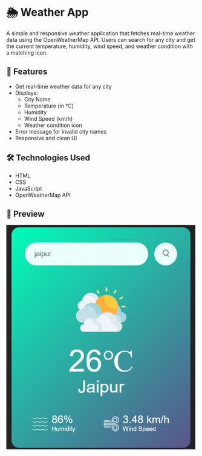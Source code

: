 # 🌦️ Weather App

A simple and responsive weather application that fetches real-time weather data using the OpenWeatherMap API. Users can search for any city and get the current temperature, humidity, wind speed, and weather condition with a matching icon.

## 🔧 Features

- Get real-time weather data for any city
- Displays:
  - City Name
  - Temperature (in ℃)
  - Humidity
  - Wind Speed (km/h)
  - Weather condition icon
- Error message for invalid city names
- Responsive and clean UI

## 🛠️ Technologies Used

- HTML
- CSS
- JavaScript
- OpenWeatherMap API

## 📸 Preview

<img src="https://raw.githubusercontent.com/dev-kumar-yadav/Javascript_Projects/main/weather/images/demo.png" width="500"   />


